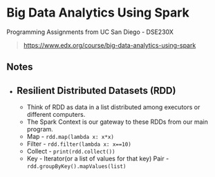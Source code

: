 # Big Data Analytics Using Spark

Programming Assignments from UC San Diego - DSE230X
>https://www.edx.org/course/big-data-analytics-using-spark

## Notes

* ## Resilient Distributed Datasets (RDD)
   * Think of RDD as data in a list distributed among executors or different computers.
   * The Spark Context is our gateway to these RDDs from our main program.
   * Map - ```rdd.map(lambda x: x*x) ```
   * Filter - ```rdd.filter(lambda x: x==10) ```
   * Collect - ```print(rdd.collect()) ```
   * Key - Iterator(or a list of values for that key) Pair - ```rdd.groupByKey().mapValues(list)```
